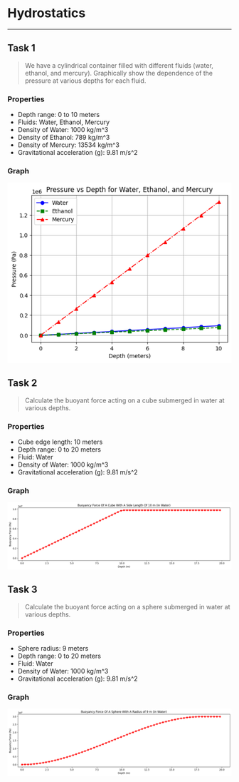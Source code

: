 # Hydrostatics


---

## Task 1

> We have a cylindrical container filled with different fluids (water, ethanol, and mercury). Graphically show the
> dependence of the pressure at various depths for each fluid.

### Properties

- Depth range: 0 to 10 meters
- Fluids: Water, Ethanol, Mercury
- Density of Water: 1000 kg/m^3
- Density of Ethanol: 789 kg/m^3
- Density of Mercury: 13534 kg/m^3
- Gravitational acceleration (g): 9.81 m/s^2

### Graph

![Pressure vs. Depth for Water, Ethanol, and Mercury](graphs/HydrostaticDepth.png)

## Task 2

> Calculate the buoyant force acting on a cube submerged in water at various depths.

### Properties

- Cube edge length: 10 meters
- Depth range: 0 to 20 meters
- Fluid: Water
- Density of Water: 1000 kg/m^3
- Gravitational acceleration (g): 9.81 m/s^2

### Graph

![Buoyant Force vs. Depth for Cube](graphs/CubeForce.png)

## Task 3

> Calculate the buoyant force acting on a sphere submerged in water at various depths.

### Properties

- Sphere radius: 9 meters
- Depth range: 0 to 20 meters
- Fluid: Water
- Density of Water: 1000 kg/m^3
- Gravitational acceleration (g): 9.81 m/s^2

### Graph

![Buoyant Force vs. Depth for Sphere](graphs/SphereForce.png)